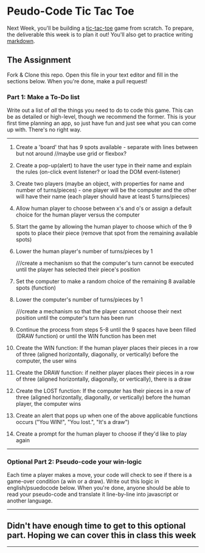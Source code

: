 # Peudo-Code Tic Tac Toe

Next Week, you'll be building a [tic-tac-toe](https://en.wikipedia.org/wiki/Tic-tac-toe) game from scratch. To prepare, the deliverable this week is to plan it out! You'll also get to practice writing [markdown](https://guides.github.com/features/mastering-markdown/).

## The Assignment

Fork & Clone this repo. Open this file in your text editor and fill in the sections below. When you're done, make a pull request!

### Part 1: Make a To-Do list

Write out a list of *all* the things you need to do to code this game. This can be as detailed or high-level, though we recommend the former. This is your first time planning an app, so just have fun and just see what you can come up with. There's no right way.

---

1. Create a 'board' that has 9 spots available - separate with lines between but not around
    //maybe use grid or flexbox?
2. Create a pop-up(alert) to have the user type in their name and explain the rules (on-click event listener? or load the DOM event-listener)
3. Create two players (maybe an object, with properties for name and number of turns/pieces) - one player will be the computer and the other will have their name (each player should have at least 5 turns/pieces)
4. Allow human player to choose between x's and o's or assign a default choice for the human player versus the computer
5. Start the game by allowing the human player to choose which of the 9 spots to place their piece (remove that spot from the remaining available spots)
6. Lower the human player's number of turns/pieces by 1

    ///create a mechanism so that the computer's turn cannot be executed until the player has selected their piece's position

7. Set the computer to make a random choice of the remaining 8 available spots (function)
8. Lower the computer's number of turns/pieces by 1

    ///create a mechanism so that the player cannot choose their next position until the computer's turn has been run

9. Continue the process from steps 5-8 until the 9 spaces have been filled (DRAW function) or until the WIN function has been met
10. Create the WIN function: If the human player places their pieces in a row of three (aligned horizontally, diagonally, or vertically) before the computer, the user wins
11. Create the DRAW function: if neither player places their pieces in a row of three (aligned horizontally, diagonally, or vertically), there is a draw
12. Create the LOST function: If the computer has their pieces in a row of three (aligned horizontally, diagonally, or vertically) before the human player, the computer wins
13. Create an alert that pops up when one of the above applicable functions occurs ("You WIN!", "You lost.", "It's a draw")
14. Create a prompt for the human player to choose if they'd like to play again

---

### Optional Part 2: Pseudo-code your win-logic

Each time a player makes a move, your code will check to see if there is a game-over condition (a win or a draw). Write out this logic in english/psuedocode below. When you're done, anyone should be able to read your pseudo-code and translate it line-by-line into javascript or another language.

---

## Didn't have enough time to get to this optional part. Hoping we can cover this in class this week

---
